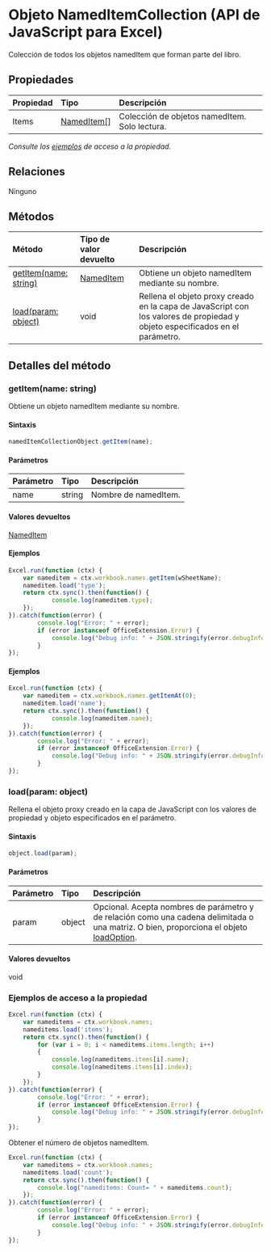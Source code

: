 # Objeto NamedItemCollection (API de JavaScript para Excel)

Colección de todos los objetos namedItem que forman parte del libro.

## Propiedades

| Propiedad     | Tipo   |Descripción
|:---------------|:--------|:----------|
|Items|[NamedItem[]](nameditem.md)|Colección de objetos namedItem. Solo lectura.|

_Consulte los [ejemplos](#ejemplos) de acceso a la propiedad._

## Relaciones
Ninguno


## Métodos

| Método           | Tipo de valor devuelto    |Descripción|
|:---------------|:--------|:----------|
|[getItem(name: string)](#getitemname-string)|[NamedItem](nameditem.md)|Obtiene un objeto namedItem mediante su nombre.|
|[load(param: object)](#loadparam-object)|void|Rellena el objeto proxy creado en la capa de JavaScript con los valores de propiedad y objeto especificados en el parámetro.|

## Detalles del método


### getItem(name: string)
Obtiene un objeto namedItem mediante su nombre.

#### Sintaxis
```js
namedItemCollectionObject.getItem(name);
```

#### Parámetros
| Parámetro    | Tipo   |Descripción|
|:---------------|:--------|:----------|
|name|string|Nombre de namedItem.|

#### Valores devueltos
[NamedItem](nameditem.md)

#### Ejemplos

```js
Excel.run(function (ctx) { 
    var nameditem = ctx.workbook.names.getItem(wSheetName);
    nameditem.load('type');
    return ctx.sync().then(function() {
            console.log(nameditem.type);
    });
}).catch(function(error) {
        console.log("Error: " + error);
        if (error instanceof OfficeExtension.Error) {
            console.log("Debug info: " + JSON.stringify(error.debugInfo));
        }
});
```

#### Ejemplos

```js
Excel.run(function (ctx) { 
    var nameditem = ctx.workbook.names.getItemAt(0);
    nameditem.load('name');
    return ctx.sync().then(function() {
            console.log(nameditem.name);
    });
}).catch(function(error) {
        console.log("Error: " + error);
        if (error instanceof OfficeExtension.Error) {
            console.log("Debug info: " + JSON.stringify(error.debugInfo));
        }
});
```
### load(param: object)
Rellena el objeto proxy creado en la capa de JavaScript con los valores de propiedad y objeto especificados en el parámetro.

#### Sintaxis
```js
object.load(param);
```

#### Parámetros
| Parámetro    | Tipo   |Descripción|
|:---------------|:--------|:----------|
|param|object|Opcional. Acepta nombres de parámetro y de relación como una cadena delimitada o una matriz. O bien, proporciona el objeto [loadOption](loadoption.md).|

#### Valores devueltos
void
### Ejemplos de acceso a la propiedad

```js
Excel.run(function (ctx) { 
    var nameditems = ctx.workbook.names;
    nameditems.load('items');
    return ctx.sync().then(function() {
        for (var i = 0; i < nameditems.items.length; i++)
        {
            console.log(nameditems.items[i].name);
            console.log(nameditems.items[i].index);
        }
    });
}).catch(function(error) {
        console.log("Error: " + error);
        if (error instanceof OfficeExtension.Error) {
            console.log("Debug info: " + JSON.stringify(error.debugInfo));
        }
});
```

Obtener el número de objetos namedItem.

```js
Excel.run(function (ctx) { 
    var nameditems = ctx.workbook.names;
    nameditems.load('count');
    return ctx.sync().then(function() {
        console.log("nameditems: Count= " + nameditems.count);
    });
}).catch(function(error) {
        console.log("Error: " + error);
        if (error instanceof OfficeExtension.Error) {
            console.log("Debug info: " + JSON.stringify(error.debugInfo));
        }
});
```

